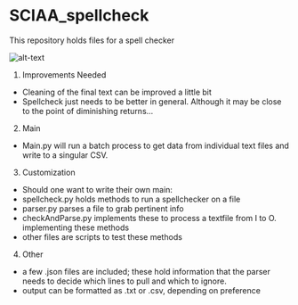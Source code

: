 # SCIAA_spellcheck
This repository holds files for a spell checker

![alt-text](https://travis-ci.org/jdrain/SCIAA_spellcheck.svg?branch=master)

1. Improvements Needed
  + Cleaning of the final text can be improved a little bit
  + Spellcheck just needs to be better in general. Although it may be
    close to the point of diminishing returns...
2. Main 
  + Main.py will run a batch process to get data from individual text
    files and write to a singular CSV.
3. Customization
  + Should one want to write their own main:
  + spellcheck.py holds methods to run a spellchecker on a file
  + parser.py parses a file to grab pertinent info
  + checkAndParse.py implements these to process a textfile from I to O.
implementing these methods
  + other files are scripts to test these methods
4. Other
  + a few .json files are included; these hold information that the
    parser needs to decide which lines to pull and which to ignore.
  + output can be formatted as .txt or .csv, depending on
    preference
